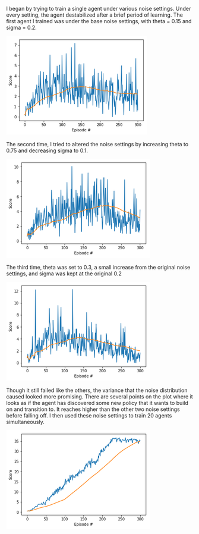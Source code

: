 I began by trying to train a single agent under various noise settings. Under every setting, the agent destabilized after
a brief period of learning. The first agent I trained was under the base noise settings, with theta = 0.15 and sigma = 0.2.

![](uploads/dot15dot2.png)

The second time, I tried to altered the noise settings by increasing theta to 0.75 and decreasing sigma to 0.1.

![](uploads/dot75dot1.png)

The third time, theta was set to 0.3, a small increase from the original noise settings, and sigma was kept at the original 
0.2

![](uploads/dot3dot2.png)

Though it still failed like the others, the variance that the noise distribution caused looked more promising. There are 
several points on the plot where it looks as if the agent has discovered some new policy that it wants to build on and 
transition to. It reaches higher than the other two noise settings before falling off. I then used these noise settings to
train 20 agents simultaneously.

![](uploads/dot3dot2twenty.png)
